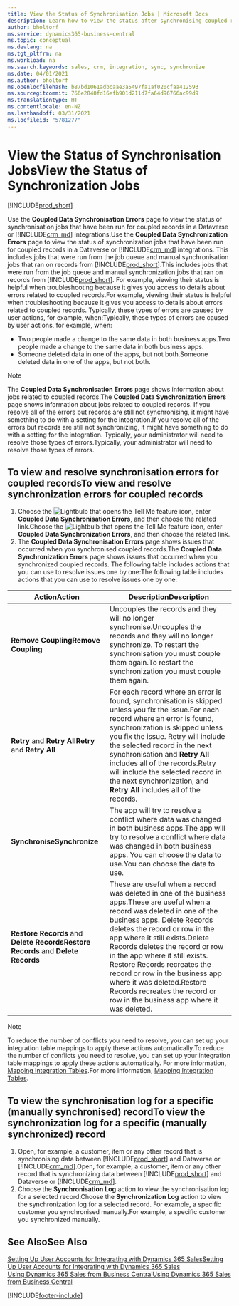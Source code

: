 ```yaml
---
title: View the Status of Synchronisation Jobs | Microsoft Docs
description: Learn how to view the status after synchronising coupled records.
author: bholtorf
ms.service: dynamics365-business-central
ms.topic: conceptual
ms.devlang: na
ms.tgt_pltfrm: na
ms.workload: na
ms.search.keywords: sales, crm, integration, sync, synchronize
ms.date: 04/01/2021
ms.author: bholtorf
ms.openlocfilehash: b87bd1061adbcaae3a5497fa1af020cfaa412593
ms.sourcegitcommit: 766e2840fd16efb901d211d7fa64d96766ac99d9
ms.translationtype: HT
ms.contentlocale: en-NZ
ms.lasthandoff: 03/31/2021
ms.locfileid: "5781277"
---
```

# <a name="view-the-status-of-synchronization-jobs"></a><span data-ttu-id="1e8d9-103">View the Status of Synchronisation Jobs</span><span class="sxs-lookup"><span data-stu-id="1e8d9-103">View the Status of Synchronization Jobs</span></span>
[!INCLUDE[prod_short](includes/cc_data_platform_banner.md)]

<span data-ttu-id="1e8d9-104">Use the **Coupled Data Synchronisation Errors** page to view the status of synchronisation jobs that have been run for coupled records in a Dataverse or [!INCLUDE[crm_md](includes/crm_md.md)] integrations.</span><span class="sxs-lookup"><span data-stu-id="1e8d9-104">Use the **Coupled Data Synchronization Errors** page to view the status of synchronization jobs that have been run for coupled records in a Dataverse or [!INCLUDE[crm_md](includes/crm_md.md)] integrations.</span></span> <span data-ttu-id="1e8d9-105">This includes jobs that were run from the job queue and manual synchronisation jobs that ran on records from [!INCLUDE[prod_short](includes/prod_short.md)].</span><span class="sxs-lookup"><span data-stu-id="1e8d9-105">This includes jobs that were run from the job queue and manual synchronization jobs that ran on records from [!INCLUDE[prod_short](includes/prod_short.md)].</span></span> <span data-ttu-id="1e8d9-106">For example, viewing their status is helpful when troubleshooting because it gives you access to details about errors related to coupled records.</span><span class="sxs-lookup"><span data-stu-id="1e8d9-106">For example, viewing their status is helpful when troubleshooting because it gives you access to details about errors related to coupled records.</span></span> <span data-ttu-id="1e8d9-107">Typically, these types of errors are caused by user actions, for example, when:</span><span class="sxs-lookup"><span data-stu-id="1e8d9-107">Typically, these types of errors are caused by user actions, for example, when:</span></span>  

* <span data-ttu-id="1e8d9-108">Two people made a change to the same data in both business apps.</span><span class="sxs-lookup"><span data-stu-id="1e8d9-108">Two people made a change to the same data in both business apps.</span></span>
* <span data-ttu-id="1e8d9-109">Someone deleted data in one of the apps, but not both.</span><span class="sxs-lookup"><span data-stu-id="1e8d9-109">Someone deleted data in one of the apps, but not both.</span></span>

> [!Note]
> <span data-ttu-id="1e8d9-110">The **Coupled Data Synchronisation Errors** page shows information about jobs related to coupled records.</span><span class="sxs-lookup"><span data-stu-id="1e8d9-110">The **Coupled Data Synchronization Errors** page shows information about jobs related to coupled records.</span></span> <span data-ttu-id="1e8d9-111">If you resolve all of the errors but records are still not synchronising, it might have something to do with a setting for the integration.</span><span class="sxs-lookup"><span data-stu-id="1e8d9-111">If you resolve all of the errors but records are still not synchronizing, it might have something to do with a setting for the integration.</span></span> <span data-ttu-id="1e8d9-112">Typically, your administrator will need to resolve those types of errors.</span><span class="sxs-lookup"><span data-stu-id="1e8d9-112">Typically, your administrator will need to resolve those types of errors.</span></span>   

<!--

> [!VIDEO https://go.microsoft.com/fwlink/?linkid=2098171]

-->

## <a name="to-view-and-resolve-synchronization-errors-for-coupled-records"></a><span data-ttu-id="1e8d9-113">To view and resolve synchronisation errors for coupled records</span><span class="sxs-lookup"><span data-stu-id="1e8d9-113">To view and resolve synchronization errors for coupled records</span></span>
1. <span data-ttu-id="1e8d9-114">Choose the ![Lightbulb that opens the Tell Me feature](media/ui-search/search_small.png "Tell me what you want to do") icon, enter **Coupled Data Synchronisation Errors**, and then choose the related link.</span><span class="sxs-lookup"><span data-stu-id="1e8d9-114">Choose the ![Lightbulb that opens the Tell Me feature](media/ui-search/search_small.png "Tell me what you want to do") icon, enter **Coupled Data Synchronization Errors**, and then choose the related link.</span></span>
2. <span data-ttu-id="1e8d9-115">The **Coupled Data Synchronisation Errors** page shows issues that occurred when you synchronised coupled records.</span><span class="sxs-lookup"><span data-stu-id="1e8d9-115">The **Coupled Data Synchronization Errors** page shows issues that occurred when you synchronized coupled records.</span></span> <span data-ttu-id="1e8d9-116">The following table includes actions that you can use to resolve issues one by one:</span><span class="sxs-lookup"><span data-stu-id="1e8d9-116">The following table includes actions that you can use to resolve issues one by one:</span></span>

|<span data-ttu-id="1e8d9-117">Action</span><span class="sxs-lookup"><span data-stu-id="1e8d9-117">Action</span></span>|<span data-ttu-id="1e8d9-118">Description</span><span class="sxs-lookup"><span data-stu-id="1e8d9-118">Description</span></span>|
|----|----|
|<span data-ttu-id="1e8d9-119">**Remove Coupling**</span><span class="sxs-lookup"><span data-stu-id="1e8d9-119">**Remove Coupling**</span></span>|<span data-ttu-id="1e8d9-120">Uncouples the records and they will no longer synchronise.</span><span class="sxs-lookup"><span data-stu-id="1e8d9-120">Uncouples the records and they will no longer synchronize.</span></span> <span data-ttu-id="1e8d9-121">To restart the synchronisation you must couple them again.</span><span class="sxs-lookup"><span data-stu-id="1e8d9-121">To restart the synchronization you must couple them again.</span></span> |
|<span data-ttu-id="1e8d9-122">**Retry** and **Retry All**</span><span class="sxs-lookup"><span data-stu-id="1e8d9-122">**Retry** and **Retry All**</span></span>|<span data-ttu-id="1e8d9-123">For each record where an error is found, synchronisation is skipped unless you fix the issue.</span><span class="sxs-lookup"><span data-stu-id="1e8d9-123">For each record where an error is found, synchronization is skipped unless you fix the issue.</span></span> <span data-ttu-id="1e8d9-124">Retry will include the selected record in the next synchronisation and **Retry All** includes all of the records.</span><span class="sxs-lookup"><span data-stu-id="1e8d9-124">Retry will include the selected record in the next synchronization, and **Retry All** includes all of the records.</span></span>|
|<span data-ttu-id="1e8d9-125">**Synchronise**</span><span class="sxs-lookup"><span data-stu-id="1e8d9-125">**Synchronize**</span></span>|<span data-ttu-id="1e8d9-126">The app will try to resolve a conflict where data was changed in both business apps.</span><span class="sxs-lookup"><span data-stu-id="1e8d9-126">The app will try to resolve a conflict where data was changed in both business apps.</span></span> <span data-ttu-id="1e8d9-127">You can choose the data to use.</span><span class="sxs-lookup"><span data-stu-id="1e8d9-127">You can choose the data to use.</span></span>|
|<span data-ttu-id="1e8d9-128">**Restore Records** and **Delete Records**</span><span class="sxs-lookup"><span data-stu-id="1e8d9-128">**Restore Records** and **Delete Records**</span></span>|<span data-ttu-id="1e8d9-129">These are useful when a record was deleted in one of the business apps.</span><span class="sxs-lookup"><span data-stu-id="1e8d9-129">These are useful when a record was deleted in one of the business apps.</span></span> <span data-ttu-id="1e8d9-130">Delete Records deletes the record or row in the app where it still exists.</span><span class="sxs-lookup"><span data-stu-id="1e8d9-130">Delete Records deletes the record or row in the app where it still exists.</span></span> <span data-ttu-id="1e8d9-131">Restore Records recreates the record or row in the business app where it was deleted.</span><span class="sxs-lookup"><span data-stu-id="1e8d9-131">Restore Records recreates the record or row in the business app where it was deleted.</span></span>|

> [!NOTE]
> <span data-ttu-id="1e8d9-132">To reduce the number of conflicts you need to resolve, you can set up your integration table mappings to apply these actions automatically.</span><span class="sxs-lookup"><span data-stu-id="1e8d9-132">To reduce the number of conflicts you need to resolve, you can set up your integration table mappings to apply these actions automatically.</span></span> <span data-ttu-id="1e8d9-133">For more information, [Mapping Integration Tables](admin-how-to-modify-table-mappings-for-synchronization.md#mapping-integration-tables).</span><span class="sxs-lookup"><span data-stu-id="1e8d9-133">For more information, [Mapping Integration Tables](admin-how-to-modify-table-mappings-for-synchronization.md#mapping-integration-tables).</span></span>

## <a name="to-view-the-synchronization-log-for-a-specific-manually-synchronized-record"></a><span data-ttu-id="1e8d9-134">To view the synchronisation log for a specific (manually synchronised) record</span><span class="sxs-lookup"><span data-stu-id="1e8d9-134">To view the synchronization log for a specific (manually synchronized) record</span></span>
1. <span data-ttu-id="1e8d9-135">Open, for example, a customer, item or any other record that is synchronising data between [!INCLUDE[prod_short](includes/prod_short.md)] and Dataverse or [!INCLUDE[crm_md](includes/crm_md.md)].</span><span class="sxs-lookup"><span data-stu-id="1e8d9-135">Open, for example, a customer, item or any other record that is synchronizing data between [!INCLUDE[prod_short](includes/prod_short.md)] and Dataverse or [!INCLUDE[crm_md](includes/crm_md.md)].</span></span>
2. <span data-ttu-id="1e8d9-136">Choose the **Synchronisation Log** action to view the synchronisation log for a selected record.</span><span class="sxs-lookup"><span data-stu-id="1e8d9-136">Choose the **Synchronization Log** action to view the synchronization log for a selected record.</span></span> <span data-ttu-id="1e8d9-137">For example, a specific customer you synchronised manually.</span><span class="sxs-lookup"><span data-stu-id="1e8d9-137">For example, a specific customer you synchronized manually.</span></span>

## <a name="see-also"></a><span data-ttu-id="1e8d9-138">See Also</span><span class="sxs-lookup"><span data-stu-id="1e8d9-138">See Also</span></span>  
[<span data-ttu-id="1e8d9-139">Setting Up User Accounts for Integrating with Dynamics 365 Sales</span><span class="sxs-lookup"><span data-stu-id="1e8d9-139">Setting Up User Accounts for Integrating with Dynamics 365 Sales</span></span>](admin-setting-up-integration-with-dynamics-sales.md)  
[<span data-ttu-id="1e8d9-140">Using Dynamics 365 Sales from Business Central</span><span class="sxs-lookup"><span data-stu-id="1e8d9-140">Using Dynamics 365 Sales from Business Central</span></span>](marketing-integrate-dynamicscrm.md)


[!INCLUDE[footer-include](includes/footer-banner.md)]